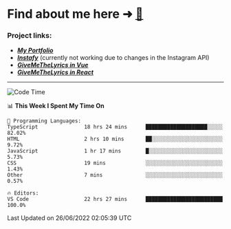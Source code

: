 # Find about me here ➜ [🧑](https://pauabella.dev)

### Project links:
- ***[My Portfolio](https://pauabella.dev)***
- ***[Instafy](https://instafy.me)*** (currently not working due to changes in the Instagram API)
- ***[GiveMeTheLyrics in Vue](https://lyrics.pauabella.dev)***
- ***[GiveMeTheLyrics in React](https://pauabella.dev/GiveMeTheLyrics)***

---
<!--START_SECTION:waka-->
![Code Time](http://img.shields.io/badge/Code%20Time-1%2C204%20hrs%2028%20mins-blue)

📊 **This Week I Spent My Time On** 

```text
💬 Programming Languages: 
TypeScript               18 hrs 24 mins      ████████████████████░░░░░   82.02% 
HTML                     2 hrs 10 mins       ██░░░░░░░░░░░░░░░░░░░░░░░   9.72% 
JavaScript               1 hr 17 mins        █░░░░░░░░░░░░░░░░░░░░░░░░   5.73% 
CSS                      19 mins             ░░░░░░░░░░░░░░░░░░░░░░░░░   1.43% 
Other                    7 mins              ░░░░░░░░░░░░░░░░░░░░░░░░░   0.57%

🔥 Editors: 
VS Code                  22 hrs 27 mins      █████████████████████████   100.0%

```


 Last Updated on 26/06/2022 02:05:39 UTC
<!--END_SECTION:waka-->
